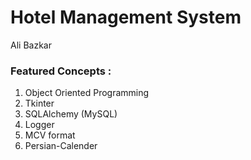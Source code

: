 # Hotel Management System
Ali Bazkar

### Featured Concepts :
1. Object Oriented Programming
2. Tkinter
3. SQLAlchemy (MySQL)
4. Logger
5. MCV format
6. Persian-Calender
